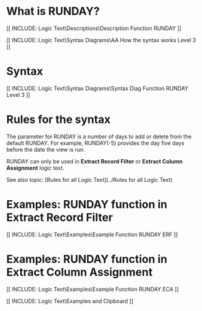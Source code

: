 
# What is RUNDAY?

[[ INCLUDE: Logic Text\Descriptions\Description Function RUNDAY ]]

[[ INCLUDE: Logic Text\Syntax Diagrams\AA How the syntax works Level 3 ]]

# Syntax 

[[ INCLUDE: Logic Text\Syntax Diagrams\Syntax Diag Function RUNDAY Level 3 ]]

# Rules for the syntax 

The parameter for RUNDAY is a number of days to add or delete from the default RUNDAY. For example, RUNDAY\(-5\) provides the day five days before the date the view is run.

RUNDAY can only be used in **Extract Record Filter** or **Extract Column Assignment** logic text.

See also topic: [Rules for all Logic Text](../Rules for all Logic Text) 

# Examples: RUNDAY function in Extract Record Filter 

[[ INCLUDE: Logic Text\Examples\Example Function RUNDAY ERF ]]

# Examples: RUNDAY function in Extract Column Assignment 

[[ INCLUDE: Logic Text\Examples\Example Function RUNDAY ECA ]]

[[ INCLUDE: Logic Text\Examples and Clipboard ]]
